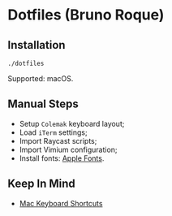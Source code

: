 # Dotfiles (Bruno Roque)

## Installation

```shell
./dotfiles
```

Supported: macOS.

## Manual Steps

- Setup `Colemak` keyboard layout;
- Load `iTerm` settings;
- Import Raycast scripts;
- Import Vimium configuration;
- Install fonts: [Apple Fonts](https://developer.apple.com/fonts/).

## Keep In Mind

- [Mac Keyboard Shortcuts](https://support.apple.com/en-us/HT201236)
